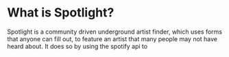 # What is Spotlight?
Spotlight is a community driven underground artist finder, which uses forms that anyone can fill out, to feature an artist that many people may not have heard about. It does so by using the spotify api to  